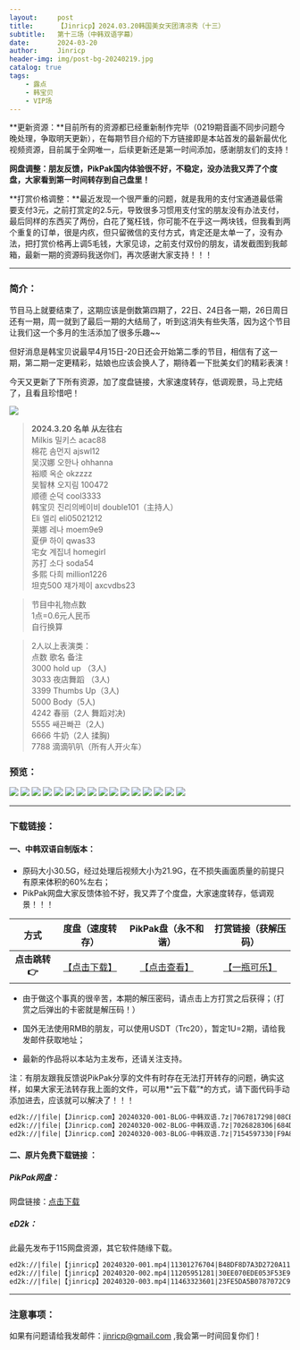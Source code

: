 ```yaml
---
layout:     post
title:      【Jinricp】2024.03.20韩国美女天团清凉秀（十三）
subtitle:   第十三场（中韩双语字幕）
date:       2024-03-20
author:     Jinricp
header-img: img/post-bg-20240219.jpg
catalog: true
tags:
    - 露点
    - 韩宝贝
    - VIP场
---
```


**更新资源：**目前所有的资源都已经重新制作完毕（0219期音画不同步问题今晚处理，争取明天更新），在每期节目介绍的下方链接即是本站首发的最新最优化视频资源，目前属于全网唯一，后续更新还是第一时间添加，感谢朋友们的支持！

**网盘调整：朋友反馈，PikPak国内体验很不好，不稳定，没办法我又弄了个度盘，大家看到第一时间转存到自己盘里！**

**打赏价格调整：**最近发现一个很严重的问题，就是我用的支付宝通道最低需要支付3元，之前打赏定的2.5元，导致很多习惯用支付宝的朋友没有办法支付，最后同样的东西买了两份，白花了冤枉钱，你可能不在乎这一两块钱，但我看到两个重复的订单，很是内疚，但只留微信的支付方式，肯定还是太单一了，没有办法，把打赏价格再上调5毛钱，大家见谅，之前支付双份的朋友，请发截图到我邮箱，最新一期的资源码我送你们，再次感谢大家支持！！！

---

### 简介：

节目马上就要结束了，这期应该是倒数第四期了，22日、24日各一期，26日周日还有一期，周一就到了最后一期的大结局了，听到这消失有些失落，因为这个节目让我们这一个多月的生活添加了很多乐趣~~

但好消息是韩宝贝说最早4月15日-20日还会开始第二季的节目，相信有了这一期，第二期一定更精彩，姑娘也应该会换人了，期待着一下批美女们的精彩表演！

今天又更新了下所有资源，加了度盘链接，大家速度转存，低调观景，马上完结了，且看且珍惜吧！

![](https://www.imgccc.com/2024/03/22/3ce95b43a4ce0.png)

> **2024.3.20 名单 从左往右**<br>
>Milkis 밀키스 acac88<br>
>棉花 솜먼지 ajswl12<br>
>吴汉娜 오한나 ohhanna<br>
>裕顺 옥순 okzzzz<br>
>吴智林 오지림 100472<br>
>顺德 순덕 cool3333<br>
>韩宝贝 진리의베이비 double101（主持人）<br>
>Eli 엘리 eli05021212<br>
>莱娜 레나 moem9e9<br>
>夏伊 하이 qwas33<br>
>宅女 계집녀 homegirl<br>
>苏打 소다 soda54<br>
>多熙 다희 million1226<br>
>坦克500 쟤가제이 axcvdbs23<br>

>节目中礼物点数<br>
>1点=0.6元人民币<br>
>自行换算<br>

>2人以上表演类：<br>
>点数 歌名 备注<br>
>3000 hold up （3人)<br>
>3033 夜店舞蹈 （3人)<br>
>3399 Thumbs Up（3人)<br>
>5000 Body（5人)<br>
>4242 春丽（2人 舞蹈对决)<br>
>5555 쌔끈빠끈（2人)<br>
>6666 牛奶（2人 揉胸)<br>
>7788 滴滴叭叭（所有人开火车）<br>

### 预览：

![](https://www.imgccc.com/2024/03/22/58b8d30efe2e9.jpg)
![](https://www.imgccc.com/2024/03/22/381874eb70548.jpg)
![](https://www.imgccc.com/2024/03/22/4302ea8258eb6.jpg)
![](https://www.imgccc.com/2024/03/22/261fa8fc4a427.gif)
![](https://www.imgccc.com/2024/03/22/b7d610bdd7a22.gif)
![](https://www.imgccc.com/2024/03/22/5ecb6fbc749d3.gif)
![](https://www.imgccc.com/2024/03/22/e89d68780d2e2.gif)
![](https://www.imgccc.com/2024/03/22/d0caec78d9c4b.gif)
![](https://www.imgccc.com/2024/03/22/0b8e94ce0ca88.gif)
![](https://www.imgccc.com/2024/03/22/4995428ab35e9.gif)
![](https://www.imgccc.com/2024/03/22/3d895ed05ef54.gif)
![](https://www.imgccc.com/2024/03/22/8e5be80cd1a27.gif)
![](https://www.imgccc.com/2024/03/22/f4cff4a0135e7.gif)
![](https://www.imgccc.com/2024/03/22/153c5ea8fc815.gif)
![](https://www.imgccc.com/2024/03/22/e0f5718070d51.gif)
![](https://www.imgccc.com/2024/03/22/e5c180ab5368c.gif)


------

### 下载链接：

#### 一、中韩双语自制版本：

+ 原码大小30.5G，经过处理后视频大小为21.9G，在不损失画面质量的前提只有原来体积的60%左右；
+ PikPak网盘大家反馈体验不好，我又弄了个度盘，大家速度转存，低调观景！！！

|     方式      |                       度盘（速度转存）                       |                     PikPak盘（永不和谐）                     |                   打赏链接（获解压码）                   |
| :-----------: | :----------------------------------------------------------: | :----------------------------------------------------------: | :------------------------------------------------------: |
| **点击跳转👉** | [【点击下载】](https://pan.baidu.com/s/1TvKstMyHS7_AB-T_PQ2IVQ?pwd=8888) | [【点击查看】](https://mypikpak.com/s/VNtZBErmmBtni7cd29syhMJ-o1) | [【一瓶可乐】](https://kkl.mileifk.com/details/2EBF7FA5) |


+ 由于做这个事真的很辛苦，本期的解压密码，请点击上方打赏之后获得；（打赏之后弹出的卡密就是解压码！）

+ 国外无法使用RMB的朋友，可以使用USDT（Trc20），暂定1U=2期，请给我发邮件获取地址；

+ 最新的作品将以本站为主发布，还请关注支持。

注：有朋友跟我反馈说PikPak分享的文件有时存在无法打开转存的问题，确实这样，如果大家无法转存我上面的文件，可以用*“云下载”*的方式，请下面代码手动添加进去，应该就可以解决了！！！

  ```txt
ed2k://|file|【Jinricp.com】20240320-001-BLOG-中韩双语.7z|7067817298|08CB6FA9DE59150400F60838FBBCD39E|/
ed2k://|file|【Jinricp.com】20240320-002-BLOG-中韩双语.7z|7026828306|684D5C17444AD1A36D24539F3E3C2BAC|/
ed2k://|file|【Jinricp.com】20240320-003-BLOG-中韩双语.7z|7154597330|F9A8B6A123A917983F4DDBB1A122692F|/
  ```



#### 二、原片免费下载链接 ：

##### PikPak网盘：

网盘链接：[点击下载](https://mypikpak.com/s/VNtZBnh2eBgDiUWawFNfcWfqo1)

##### eD2k：

此最先发布于115网盘资源，其它软件随缘下载。

```txt
ed2k://|file|【jinricp】20240320-001.mp4|11301276704|B48DF8D7A3D2720A11E801008581D66C|/
ed2k://|file|【jinricp】20240320-002.mp4|11205951281|30EE070EDE053F53E9DED1C771A0B432|/
ed2k://|file|【jinricp】20240320-003.mp4|11463323601|23FE5DA5B0787072C96A20DF6E78C5FB|/
```

------

### 注意事项：


如果有问题请给我发邮件：jinricp@gmail.com ,我会第一时间回复你们！